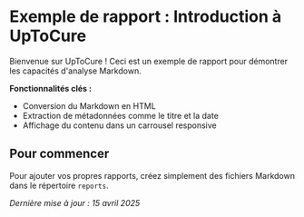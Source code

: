 # Exemple de rapport : Introduction à UpToCure

Bienvenue sur UpToCure ! Ceci est un exemple de rapport pour démontrer les capacités d'analyse Markdown.

**Fonctionnalités clés :**
* Conversion du Markdown en HTML
* Extraction de métadonnées comme le titre et la date
* Affichage du contenu dans un carrousel responsive

## Pour commencer

Pour ajouter vos propres rapports, créez simplement des fichiers Markdown dans le répertoire `reports`.

*Dernière mise à jour : 15 avril 2025*
